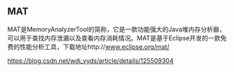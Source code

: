 ## MAT

MAT是MemoryAnalyzerTool的简称，它是一款功能强大的Java堆内存分析器，可以用于查找内存泄漏以及查看内存消耗情况。MAT是基于Eclipse开发的一款免费的性能分析工具，下载地址http://www.eclipse.org/mat/

https://blog.csdn.net/wdj_yyds/article/details/125509304